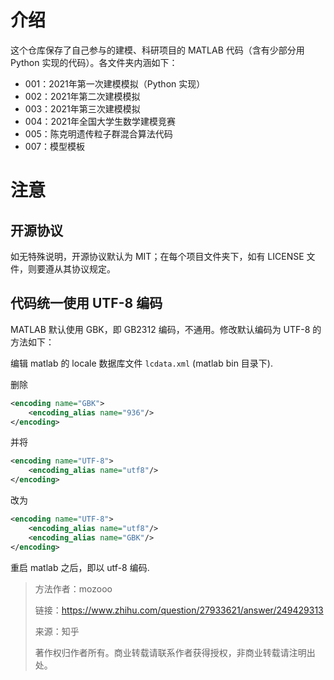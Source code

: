 # 介绍

这个仓库保存了自己参与的建模、科研项目的 MATLAB 代码（含有少部分用 Python 实现的代码）。各文件夹内涵如下：

* 001：2021年第一次建模模拟（Python 实现）
* 002：2021年第二次建模模拟
* 003：2021年第三次建模模拟
* 004：2021年全国大学生数学建模竞赛
* 005：陈克明遗传粒子群混合算法代码
* 007：模型模板

# 注意

## 开源协议

如无特殊说明，开源协议默认为 MIT；在每个项目文件夹下，如有 LICENSE 文件，则要遵从其协议规定。

## 代码统一使用 UTF-8 编码

MATLAB 默认使用 GBK，即 GB2312 编码，不通用。修改默认编码为 UTF-8 的方法如下：

编辑 matlab 的 locale 数据库文件 `lcdata.xml` (matlab bin 目录下).

删除

```xml
<encoding name="GBK">
    <encoding_alias name="936"/>
</encoding>
```

并将

```xml
<encoding name="UTF-8">
    <encoding_alias name="utf8"/>
</encoding>
```

改为

```xml
<encoding name="UTF-8">
    <encoding_alias name="utf8"/>
    <encoding_alias name="GBK"/>
</encoding>
```

重启 matlab 之后，即以 utf-8 编码.

> 方法作者：mozooo
> 
> 链接：https://www.zhihu.com/question/27933621/answer/249429313
> 
> 来源：知乎
> 
> 著作权归作者所有。商业转载请联系作者获得授权，非商业转载请注明出处。